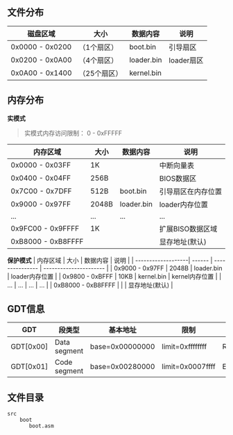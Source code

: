 



## 文件分布

| 磁盘区域                    | 大小| 数据内容   | 说明     |
| ----------------------| ----- | ---------- | -------- |
| 0x0000 - 0x0200  |（1个扇区）  | boot.bin   | 引导扇区 |
| 0x0200 - 0x0A00  |（4个扇区）  | loader.bin | loader扇区 |
| 0x0A00 - 0x1400 |（25个扇区）  | kernel.bin |          |


## 内存分布
**实模式**

> 实模式内存访问限制： 0 - 0xFFFFF

| 内存区域            | 大小   | 数据内容        | 说明                   |
| -------------------| ------ | --------------- | ---------------------- |
| 0x0000 - 0x03FF     | 1K     |                 | 中断向量表             |
| 0x0400 - 0x04FF     | 256B   |                 | BIOS数据区             |
| 0x7C00 - 0x7DFF     | 512B   | boot.bin        | 引导扇区在内存位置     |
| 0x9000 - 0x97FF     | 2048B  | loader.bin      | loader内存位置       |
|    ...              |  ...  |      ...   |    ...  |
| 0x9FC00 - 0x9FFFF   | 1K     |                 | 扩展BISO数据区域       |
| 0xB8000 - 0xB8FFFF  |        |                 | 显存地址(默认)         |

**保护模式**
| 内存区域            | 大小   | 数据内容        | 说明                   |
| -------------------| ------ | --------------- | ---------------------- |
| 0x9000 - 0x97FF     | 2048B  | loader.bin      | loader内存位置       |
| 0x9800 - 0xBFFF     | 10KB  | kernel.bin      | kernel内存位置       |
|    ...              |  ...  |      ...   |    ...  |
| 0xB8000 - 0xB8FFFF  |        |                 | 显存地址(默认)         |

## GDT信息

| GDT           | 段类型   | 基本地址        | 限制                   | 属性|
| -------------------| ------ | --------------- | ---------------------- |------ |
| GDT[0x00]    | Data segment|base=0x00000000  | limit=0xffffffff     | Read/Write |
| GDT[0x01]    | Code segment|base=0x00280000  | limit=0x0007ffff   |  Execute/Read |


## 文件目录
```
src
    boot 
       boot.asm 
```

